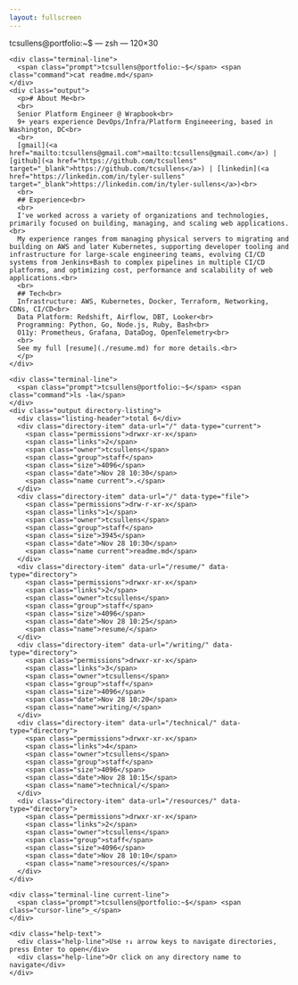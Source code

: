 ```yaml
---
layout: fullscreen
---
```


<div class="interactive-terminal">
  <div class="terminal-header">
    <div class="terminal-buttons">
      <div class="terminal-button close"></div>
      <div class="terminal-button minimize"></div>
      <div class="terminal-button maximize"></div>
    </div>
    <div class="terminal-title">tcsullens@portfolio:~$ — zsh — 120×30</div>
  </div>
  <div class="terminal-session">
    
    <div class="terminal-line">
      <span class="prompt">tcsullens@portfolio:~$</span> <span class="command">cat readme.md</span>
    </div>
    <div class="output">
      <p># About Me<br>
      <br>
      Senior Platform Engineer @ Wrapbook<br>
      9+ years experience DevOps/Infra/Platform Engineeering, based in Washington, DC<br>
      <br>
      [gmail](<a href="mailto:tcsullens@gmail.com">mailto:tcsullens@gmail.com</a>) | [github](<a href="https://github.com/tcsullens" target="_blank">https://github.com/tcsullens</a>) | [linkedin](<a href="https://linkedin.com/in/tyler-sullens" target="_blank">https://linkedin.com/in/tyler-sullens</a>)<br>
      <br>
      ## Experience<br>
      <br>
      I've worked across a variety of organizations and technologies, primarily focused on building, managing, and scaling web applications.<br>  
      My experience ranges from managing physical servers to migrating and building on AWS and later Kubernetes, supporting developer tooling and infrastructure for large-scale engineering teams, evolving CI/CD systems from Jenkins+Bash to complex pipelines in multiple CI/CD platforms, and optimizing cost, performance and scalability of web applications.<br>
      <br>
      ## Tech<br>
      Infrastructure: AWS, Kubernetes, Docker, Terraform, Networking, CDNs, CI/CD<br>
      Data Platform: Redshift, Airflow, DBT, Looker<br>
      Programming: Python, Go, Node.js, Ruby, Bash<br>
      O11y: Prometheus, Grafana, DataDog, OpenTelemetry<br>
      <br>
      See my full [resume](./resume.md) for more details.<br>
      </p>
    </div>
    
    <div class="terminal-line">
      <span class="prompt">tcsullens@portfolio:~$</span> <span class="command">ls -la</span>
    </div>
    <div class="output directory-listing">
      <div class="listing-header">total 6</div>
      <div class="directory-item" data-url="/" data-type="current">
        <span class="permissions">drwxr-xr-x</span>
        <span class="links">2</span>
        <span class="owner">tcsullens</span>
        <span class="group">staff</span>
        <span class="size">4096</span>
        <span class="date">Nov 28 10:30</span>
        <span class="name current">.</span>
      </div>
      <div class="directory-item" data-url="/" data-type="file">
        <span class="permissions">drw-r-xr-x</span>
        <span class="links">1</span>
        <span class="owner">tcsullens</span>
        <span class="group">staff</span>
        <span class="size">3945</span>
        <span class="date">Nov 28 10:30</span>
        <span class="name current">readme.md</span>
      </div>
      <div class="directory-item" data-url="/resume/" data-type="directory">
        <span class="permissions">drwxr-xr-x</span>
        <span class="links">2</span>
        <span class="owner">tcsullens</span>
        <span class="group">staff</span>
        <span class="size">4096</span>
        <span class="date">Nov 28 10:25</span>
        <span class="name">resume/</span>
      </div>
      <div class="directory-item" data-url="/writing/" data-type="directory">
        <span class="permissions">drwxr-xr-x</span>
        <span class="links">3</span>
        <span class="owner">tcsullens</span>
        <span class="group">staff</span>
        <span class="size">4096</span>
        <span class="date">Nov 28 10:20</span>
        <span class="name">writing/</span>
      </div>
      <div class="directory-item" data-url="/technical/" data-type="directory">
        <span class="permissions">drwxr-xr-x</span>
        <span class="links">4</span>
        <span class="owner">tcsullens</span>
        <span class="group">staff</span>
        <span class="size">4096</span>
        <span class="date">Nov 28 10:15</span>
        <span class="name">technical/</span>
      </div>
      <div class="directory-item" data-url="/resources/" data-type="directory">
        <span class="permissions">drwxr-xr-x</span>
        <span class="links">2</span>
        <span class="owner">tcsullens</span>
        <span class="group">staff</span>
        <span class="size">4096</span>
        <span class="date">Nov 28 10:10</span>
        <span class="name">resources/</span>
      </div>
    </div>
    
    <div class="terminal-line current-line">
      <span class="prompt">tcsullens@portfolio:~$</span> <span class="cursor-line">_</span>
    </div>
    
    <div class="help-text">
      <div class="help-line">Use ↑↓ arrow keys to navigate directories, press Enter to open</div>
      <div class="help-line">Or click on any directory name to navigate</div>
    </div>
  </div>
</div>

<script>
document.addEventListener('DOMContentLoaded', function() {
  const directoryItems = document.querySelectorAll('.directory-item[data-type="directory"]');
  let selectedIndex = 0;
  
  // Add selection highlighting
  function updateSelection() {
    directoryItems.forEach((item, index) => {
      item.classList.toggle('selected', index === selectedIndex);
    });
  }
  
  // Initialize selection
  updateSelection();
  
  // Navigate to selected directory
  function navigateToSelected() {
    if (directoryItems[selectedIndex]) {
      const url = directoryItems[selectedIndex].getAttribute('data-url');
      window.location.href = url;
    }
  }
  
  // Keyboard navigation
  document.addEventListener('keydown', function(e) {
    if (e.key === 'ArrowDown' || e.key === 'j') {
      e.preventDefault();
      selectedIndex = (selectedIndex + 1) % directoryItems.length;
      updateSelection();
    } else if (e.key === 'ArrowUp' || e.key === 'k') {
      e.preventDefault();
      selectedIndex = selectedIndex > 0 ? selectedIndex - 1 : directoryItems.length - 1;
      updateSelection();
    } else if (e.key === 'Enter') {
      e.preventDefault();
      navigateToSelected();
    }
  });
  
  // Click navigation
  directoryItems.forEach((item, index) => {
    item.addEventListener('click', function() {
      selectedIndex = index;
      updateSelection();
      navigateToSelected();
    });
  });
});
</script>
